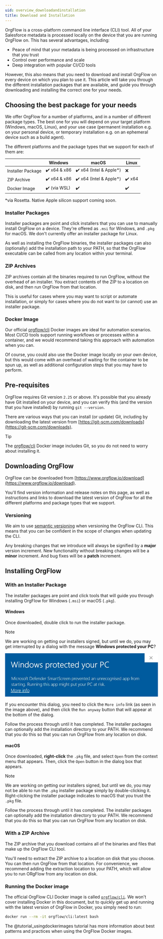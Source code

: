 ```yaml
---
uid: overview_downloadandinstallation
title: Download and Installation
---
```


OrgFlow is a cross-platform command line interface (CLI) tool. All of your Salesforce metadata is processed locally on the device that you are running OrgFlow on. This has several advantages, including:

- Peace of mind that your metadata is being processed on infrastructure that you trust
- Control over performance and scale
- Deep integration with popular CI/CD tools

However, this also means that you need to download and install OrgFlow on every device on which you plan to use it. This article will take you through the different installation packages that are available, and guide you through downloading and installing the correct one for your needs.

## Choosing the best package for your needs

We offer OrgFlow for a number of platforms, and in a number of different package types. The best one for you will depend on your target platform (Windows, macOS, Linux), and your use case (permanent installation e.g. on your personal device, or temporary installation e.g. on an ephemeral device such as a build agent).

The different platforms and the package types that we support for each of them are:

|                   | Windows     | macOS                  | Linux |
| ----------------- | ----------- | ---------------------- | ----- |
| Installer Package | ✔️ x64 & x86 | ✔️ x64 (Intel & Apple*) | ❌     |
| ZIP Archive       | ✔️ x64 & x86 | ✔️ x64 (Intel & Apple*) | ✔️ x64 |
| Docker Image      | ✔️ (via WSL) | ✔️                      | ✔️     |

*via Rosetta. Native Apple silicon support coming soon.

### Installer Packages

Installer packages are point and click installers that you can use to manually install OrgFlow on a device. They're offered as `.msi` for Windows, and `.pkg` for macOS. We don't currently offer an installer package for Linux.

As well as installing the OrgFlow binaries, the installer packages can also (optionally) add the installation path to your PATH, so that the OrgFlow executable can be called from any location within your terminal.

### ZIP Archives

ZIP archives contain all the binaries required to run OrgFlow, without the overhead of an installer. You extract contents of the ZIP to a location on disk, and then run OrgFlow from that location.

This is useful for cases where you may want to script or automate installation, or simply for cases where you do not want to (or cannot) use an installer package.

### Docker Image

Our official [orgflow/cli](https://hub.docker.com/r/orgflow/cli) Docker images are ideal for automation scenarios. Most CI/CD tools support running workflows or processes within a container, and we would recommend taking this approach with automation when you can.

Of course, you could also use the Docker image locally on your own device, but this would come with an overhead of waiting for the container to be spun up, as well as additional configuration steps that you may have to perform.

## Pre-requisites

OrgFlow requires Git version `2.25` or above. It's possible that you already have Git installed on your device, and you can verify this (and the version that you have installed) by running `git --version`.

There are various ways that you can install (or update) Git, including by downloading the latest version from [https://git-scm.com/downloads](https://git-scm.com/downloads).

> [!TIP]
> The [orgflow/cli](https://hub.docker.com/r/orgflow/cli) Docker image includes Git, so you do not need to worry about installing it.

## Downloading OrgFlow

OrgFlow can be downloaded from [https://www.orgflow.io/download](https://www.orgflow.io/download).

You'll find version information and release notes on this page, as well as instructions and links to download the latest version of OrgFlow for all the different platforms and package types that we support.

### Versioning

We aim to use [semantic versioning](https://semver.org/) when versioning the OrgFlow CLI. This means that you can be confident in the scope of changes when updating the CLI.

Any breaking changes that we introduce will always be signified by a **major** version increment. New functionality without breaking changes will be a **minor** increment. And bug fixes will be a **patch** increment.

## Installing OrgFlow

### With an Installer Package

The installer packages are point and click tools that will guide you through installing OrgFlow for Windows (`.msi`) or macOS (`.pkg`).

#### Windows

Once downloaded, double click to run the installer package.

> [!NOTE]
> We are working on getting our installers signed, but until we do, you may get interrupted by a dialog with the message **Windows protected your PC**?
>
> ![The 'Windows protected your PC' dialog](images/msi-warning.jpg)
>
> If you encounter this dialog, you need to click the `More info` link (as seen in the image above), and then click the `Run anyway` button that will appear at the bottom of the dialog.

Follow the process through until it has completed. The installer packages can optionally add the installation directory to your PATH. We recommend that you do this so that you can run OrgFlow from any location on disk.

#### macOS

Once downloaded, **right-click** the `.pkg` file, and select `Open` from the context menu that appears. Then, click the `Open` button in the dialog box that appears.

> [!NOTE]
> We are working on getting our installers signed, but until we do, you may not be able to run the `.pkg` installer package simply by double-clicking it.
> Right-clicking the installer package indicates to macOS that you trust the `.pkg` file.

Follow the process through until it has completed. The installer packages can optionally add the installation directory to your PATH. We recommend that you do this so that you can run OrgFlow from any location on disk.

### With a ZIP Archive

The ZIP archive that you download contains all of the binaries and files that make up the OrgFlow CLI tool.

You'll need to extract the ZIP archive to a location on disk that you choose. You can then run OrgFlow from that location. For convenience, we recommend adding the extraction location to your PATH, which will allow you to run ORgFlow from any location on disk.

### Running the Docker image

The official OrgFlow CLI Docker image is called [`orgflow/cli`](https://hub.docker.com/r/orgflow/cli). We won't cover installing Docker in this document, but to quickly get up and running with the latest version of OrgFlow in Docker, you simply need to run:

```bash
docker run --rm -it orgflow/cli:latest bash
```

The @tutorial_usingdockerimages tutorial has more information about best patterns and practices when using the OrgFlow Docker images.

